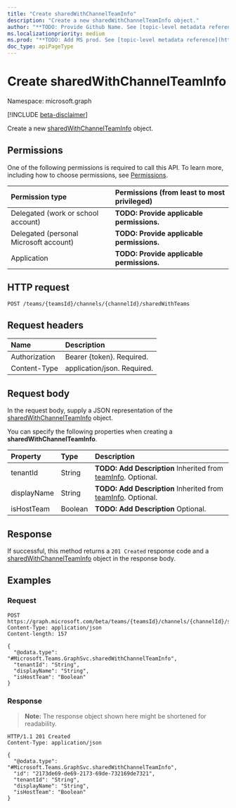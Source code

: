 ```yaml
---
title: "Create sharedWithChannelTeamInfo"
description: "Create a new sharedWithChannelTeamInfo object."
author: "**TODO: Provide Github Name. See [topic-level metadata reference](https://msgo.azurewebsites.net/add/document/guidelines/metadata.html#topic-level-metadata)**"
ms.localizationpriority: medium
ms.prod: "**TODO: Add MS prod. See [topic-level metadata reference](https://msgo.azurewebsites.net/add/document/guidelines/metadata.html#topic-level-metadata)**"
doc_type: apiPageType
---
```


# Create sharedWithChannelTeamInfo
Namespace: microsoft.graph

[!INCLUDE [beta-disclaimer](../../includes/beta-disclaimer.md)]

Create a new [sharedWithChannelTeamInfo](../resources/sharedwithchannelteaminfo.md) object.

## Permissions
One of the following permissions is required to call this API. To learn more, including how to choose permissions, see [Permissions](/graph/permissions-reference).

|Permission type|Permissions (from least to most privileged)|
|:---|:---|
|Delegated (work or school account)|**TODO: Provide applicable permissions.**|
|Delegated (personal Microsoft account)|**TODO: Provide applicable permissions.**|
|Application|**TODO: Provide applicable permissions.**|

## HTTP request

<!-- {
  "blockType": "ignored"
}
-->
``` http
POST /teams/{teamsId}/channels/{channelId}/sharedWithTeams
```

## Request headers
|Name|Description|
|:---|:---|
|Authorization|Bearer {token}. Required.|
|Content-Type|application/json. Required.|

## Request body
In the request body, supply a JSON representation of the [sharedWithChannelTeamInfo](../resources/sharedwithchannelteaminfo.md) object.

You can specify the following properties when creating a **sharedWithChannelTeamInfo**.

|Property|Type|Description|
|:---|:---|:---|
|tenantId|String|**TODO: Add Description** Inherited from [teamInfo](../resources/teaminfo.md). Optional.|
|displayName|String|**TODO: Add Description** Inherited from [teamInfo](../resources/teaminfo.md). Optional.|
|isHostTeam|Boolean|**TODO: Add Description** Optional.|



## Response

If successful, this method returns a `201 Created` response code and a [sharedWithChannelTeamInfo](../resources/sharedwithchannelteaminfo.md) object in the response body.

## Examples

### Request
<!-- {
  "blockType": "request",
  "name": "create_sharedwithchannelteaminfo_from_"
}
-->
``` http
POST https://graph.microsoft.com/beta/teams/{teamsId}/channels/{channelId}/sharedWithTeams
Content-Type: application/json
Content-length: 157

{
  "@odata.type": "#Microsoft.Teams.GraphSvc.sharedWithChannelTeamInfo",
  "tenantId": "String",
  "displayName": "String",
  "isHostTeam": "Boolean"
}
```


### Response
>**Note:** The response object shown here might be shortened for readability.
<!-- {
  "blockType": "response",
  "truncated": true,
  "@odata.type": "Microsoft.Teams.GraphSvc.sharedWithChannelTeamInfo"
}
-->
``` http
HTTP/1.1 201 Created
Content-Type: application/json

{
  "@odata.type": "#Microsoft.Teams.GraphSvc.sharedWithChannelTeamInfo",
  "id": "2173de69-de69-2173-69de-732169de7321",
  "tenantId": "String",
  "displayName": "String",
  "isHostTeam": "Boolean"
}
```

